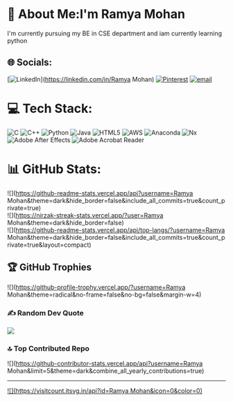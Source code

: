 # 💫 About Me:I'm Ramya Mohan
 I'm currently pursuing my BE in CSE department and iam currently learning python


## 🌐 Socials:
[![LinkedIn](https://img.shields.io/badge/LinkedIn-%230077B5.svg?logo=linkedin&logoColor=white)](https://linkedin.com/in/Ramya Mohan) [![Pinterest](https://img.shields.io/badge/Pinterest-%23E60023.svg?logo=Pinterest&logoColor=white)](https://pinterest.com/Ramya) [![email](https://img.shields.io/badge/Email-D14836?logo=gmail&logoColor=white)](mailto:ramyamohanhm@gmail.com) 

# 💻 Tech Stack:
![C](https://img.shields.io/badge/c-%2300599C.svg?style=for-the-badge&logo=c&logoColor=white) ![C++](https://img.shields.io/badge/c++-%2300599C.svg?style=for-the-badge&logo=c%2B%2B&logoColor=white) ![Python](https://img.shields.io/badge/python-3670A0?style=for-the-badge&logo=python&logoColor=ffdd54) ![Java](https://img.shields.io/badge/java-%23ED8B00.svg?style=for-the-badge&logo=openjdk&logoColor=white) ![HTML5](https://img.shields.io/badge/html5-%23E34F26.svg?style=for-the-badge&logo=html5&logoColor=white) ![AWS](https://img.shields.io/badge/AWS-%23FF9900.svg?style=for-the-badge&logo=amazon-aws&logoColor=white) ![Anaconda](https://img.shields.io/badge/Anaconda-%2344A833.svg?style=for-the-badge&logo=anaconda&logoColor=white) ![Nx](https://img.shields.io/badge/nx-143055?style=for-the-badge&logo=nx&logoColor=white) ![Adobe After Effects](https://img.shields.io/badge/Adobe%20After%20Effects-9999FF.svg?style=for-the-badge&logo=Adobe%20After%20Effects&logoColor=white) ![Adobe Acrobat Reader](https://img.shields.io/badge/Adobe%20Acrobat%20Reader-EC1C24.svg?style=for-the-badge&logo=Adobe%20Acrobat%20Reader&logoColor=white)
# 📊 GitHub Stats:
![](https://github-readme-stats.vercel.app/api?username=Ramya Mohan&theme=dark&hide_border=false&include_all_commits=true&count_private=true)<br/>
![](https://nirzak-streak-stats.vercel.app/?user=Ramya Mohan&theme=dark&hide_border=false)<br/>
![](https://github-readme-stats.vercel.app/api/top-langs/?username=Ramya Mohan&theme=dark&hide_border=false&include_all_commits=true&count_private=true&layout=compact)

## 🏆 GitHub Trophies
![](https://github-profile-trophy.vercel.app/?username=Ramya Mohan&theme=radical&no-frame=false&no-bg=false&margin-w=4)

### ✍️ Random Dev Quote
![](https://quotes-github-readme.vercel.app/api?type=vetical&theme=radical)

### 🔝 Top Contributed Repo
![](https://github-contributor-stats.vercel.app/api?username=Ramya Mohan&limit=5&theme=dark&combine_all_yearly_contributions=true)

---
[![](https://visitcount.itsvg.in/api?id=Ramya Mohan&icon=0&color=0)](https://visitcount.itsvg.in)

<!-- Proudly created with GPRM ( https://gprm.itsvg.in ) -->
